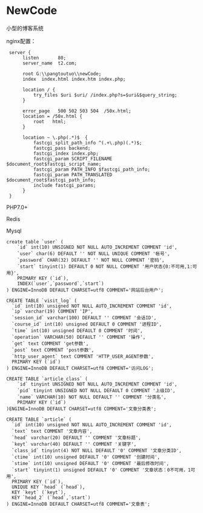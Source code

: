 # NewCode
小型的博客系统

nginx配置：

     server {
          listen       80;
          server_name  t2.com;

          root G:\\pangtoutuo\\newCode;
          index  index.html index.htm index.php;

          location / {
              try_files $uri $uri/ /index.php?s=$uri&$query_string;
          }

          error_page   500 502 503 504  /50x.html;
          location = /50x.html {
              root   html;
          }

          location ~ \.php(.*)$  {
              fastcgi_split_path_info ^(.+\.php)(.*)$;
              fastcgi_pass backend;
              fastcgi_index index.php;
              fastcgi_param SCRIPT_FILENAME $document_root$fastcgi_script_name;
              fastcgi_param PATH_INFO $fastcgi_path_info;
              fastcgi_param PATH_TRANSLATED $document_root$fastcgi_path_info;
              include fastcgi_params;
          }
     }

PHP7.0+

Redis

Mysql

    create table `user` (
    	`id` int(10) UNSIGNED NOT NULL AUTO_INCREMENT COMMENT 'id',
    	`user` char(6) DEFAULT '' NOT NULL UNIQUE COMMENT '帐号',
    	`password` CHAR(32) DEFAULT '' NOT NULL COMMENT '密码',
    	`start` tinyint(1) DEFAULT 0 NOT NULL COMMENT '用户状态{0:不可用,1:可用}',
    	PRIMARY KEY (`id`),
    	INDEX(`user`,`password`,`start`)
    ) ENGINE=InnoDB DEFAULT CHARSET=utf8 COMMENT='网站后台用户';
    
    CREATE TABLE `visit_log` (
      `id` int(10) unsigned NOT NULL AUTO_INCREMENT COMMENT 'id',
      `ip` varchar(19) COMMENT 'IP',
      `session_id` varchar(100) DEFAULT '' COMMENT '会话ID',
      `course_id` int(10) unsigned DEFAULT 0 COMMENT '进程ID',
      `time` int(10) unsigned DEFAULT 0 COMMENT '时间',
      `operation` VARCHAR(50) DEFAULT '' COMMENT '操作',
      `get` text COMMENT 'get参数',
      `post` text COMMENT 'post参数',
      `http_user_agent` text COMMENT 'HTTP_USER_AGENT参数',
      PRIMARY KEY (`id`)
    ) ENGINE=InnoDB DEFAULT CHARSET=utf8 COMMENT='访问LOG';
    
    CREATE TABLE `article_class` (
    	`id` tinyint UNSIGNED NOT NULL AUTO_INCREMENT COMMENT 'id',
    	`pid` tinyint UNSIGNED NOT NULL DEFAULT 0 COMMENT '上级ID',
    	`name` VARCHAR(10) NOT NULL DEFAULT '' COMMENT '分类名',
    	PRIMARY KEY (`id`)
    )ENGINE=InnoDB DEFAULT CHARSET=utf8 COMMENT='文章分类表';
    
    CREATE TABLE `article` (
      `id` int(10) unsigned NOT NULL AUTO_INCREMENT COMMENT 'id',
      `text` text COMMENT '文章内容',
      `head` varchar(20) DEFAULT '' COMMENT '文章标题',
      `keyt` varchar(40) DEFAULT '' COMMENT '关键字',
      `class_id` tinyint(4) NOT NULL DEFAULT '0' COMMENT '文章分类ID',
      `ctime` int(10) unsigned DEFAULT '0' COMMENT '创建时间',
      `stime` int(10) unsigned DEFAULT '0' COMMENT '最后修改时间',
      `start` tinyint(1) unsigned DEFAULT '0' COMMENT '文章状态：0不可用，1可用',
      PRIMARY KEY (`id`),
      UNIQUE KEY `head` (`head`),
      KEY `keyt` (`keyt`),
      KEY `head_2` (`head`,`start`)
    ) ENGINE=InnoDB DEFAULT CHARSET=utf8 COMMENT='文章表';